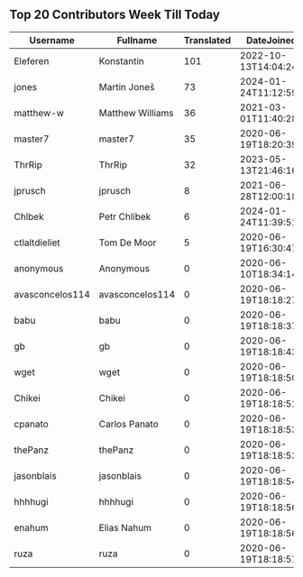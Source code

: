 ## Top 20 Contributors Week Till Today ##
|Username|Fullname|Translated|DateJoined|Language|
|--------|--------|----------|----------|-------|
|Eleferen|Konstantin|101|2022-10-13T14:04:24Z|ru|
|jones|Martin Joneš|73|2024-01-24T11:12:59.|cs|
|matthew-w|Matthew Williams|36|2021-03-01T11:40:28.|en_AU|
|master7|master7|35|2020-06-19T18:20:39.|pl|
|ThrRip|ThrRip|32|2023-05-13T21:46:16.|zh_Hans|
|jprusch|jprusch|8|2021-06-28T12:00:18.|de|
|Chlbek|Petr Chlíbek|6|2024-01-24T11:39:51.|cs|
|ctlaltdieliet|Tom De Moor|5|2020-06-19T16:30:47Z|nl|
|anonymous|Anonymous|0|2020-06-10T18:34:14.||
|avasconcelos114|avasconcelos114|0|2020-06-19T18:18:27Z||
|babu|babu|0|2020-06-19T18:18:37.||
|gb|gb|0|2020-06-19T18:18:43.||
|wget|wget|0|2020-06-19T18:18:50Z||
|Chikei|Chikei|0|2020-06-19T18:18:51Z||
|cpanato|Carlos Panato|0|2020-06-19T18:18:53Z||
|thePanz|thePanz|0|2020-06-19T18:18:53Z||
|jasonblais|jasonblais|0|2020-06-19T18:18:54Z||
|hhhhugi|hhhhugi|0|2020-06-19T18:18:56.||
|enahum|Elias  Nahum|0|2020-06-19T18:18:56Z|es|
|ruza|ruza|0|2020-06-19T18:18:57.||
